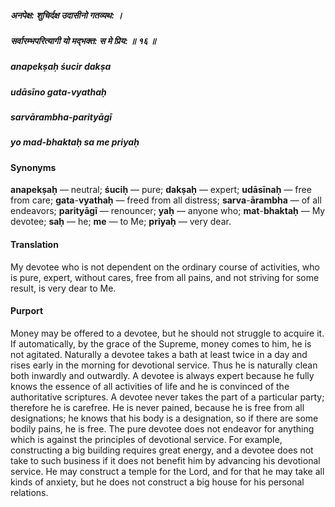 ##### अनपेक्ष: शुचिर्दक्ष उदासीनो गतव्यथ: ।
##### सर्वारम्भपरित्यागी यो मद्भक्त: स मे प्रिय: ॥ १६ ॥

##### anapekṣaḥ śucir dakṣa
##### udāsīno gata-vyathaḥ
##### sarvārambha-parityāgī
##### yo mad-bhaktaḥ sa me priyaḥ

#### Synonyms

**anapekṣaḥ** — neutral; **śuciḥ** — pure; **dakṣaḥ** — expert; **udāsīnaḥ** — free from care; **gata**-**vyathaḥ** — freed from all distress; **sarva**-**ārambha** — of all endeavors; **parityāgī** — renouncer; **yaḥ** — anyone who; **mat**-**bhaktaḥ** — My devotee; **saḥ** — he; **me** — to Me; **priyaḥ** — very dear.

#### Translation

My devotee who is not dependent on the ordinary course of activities, who is pure, expert, without cares, free from all pains, and not striving for some result, is very dear to Me.

#### Purport

Money may be offered to a devotee, but he should not struggle to acquire it. If automatically, by the grace of the Supreme, money comes to him, he is not agitated. Naturally a devotee takes a bath at least twice in a day and rises early in the morning for devotional service. Thus he is naturally clean both inwardly and outwardly. A devotee is always expert because he fully knows the essence of all activities of life and he is convinced of the authoritative scriptures. A devotee never takes the part of a particular party; therefore he is carefree. He is never pained, because he is free from all designations; he knows that his body is a designation, so if there are some bodily pains, he is free. The pure devotee does not endeavor for anything which is against the principles of devotional service. For example, constructing a big building requires great energy, and a devotee does not take to such business if it does not benefit him by advancing his devotional service. He may construct a temple for the Lord, and for that he may take all kinds of anxiety, but he does not construct a big house for his personal relations.